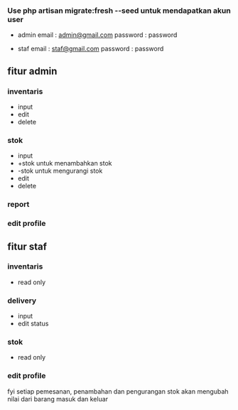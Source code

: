 ### Use php artisan migrate:fresh --seed untuk mendapatkan akun user
- admin
email : admin@gmail.com
password : password

- staf
email : staf@gmail.com
password : password

## fitur admin
### inventaris
- input
- edit
- delete
### stok
- input
- +stok untuk menambahkan stok
- -stok untuk mengurangi stok
- edit
- delete
### report
### edit profile

## fitur staf
### inventaris
- read only
### delivery
- input
- edit status
### stok
- read only
### edit profile

fyi setiap pemesanan, penambahan dan pengurangan stok akan mengubah nilai dari barang masuk dan keluar